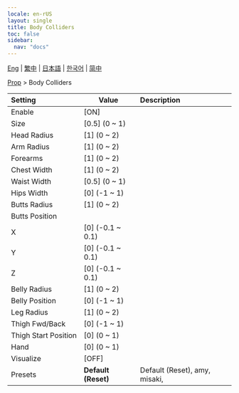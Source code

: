 ```yaml
---
locale: en-rUS
layout: single
title: Body Colliders
toc: false
sidebar:
  nav: "docs"
---
```

[Eng](/dancexr/menu/2025.4/prop/body_colliders) | [繁中](/tw/dancexr/menu/2025.4/prop/body_colliders) | [日本語](/jp/dancexr/menu/2025.4/prop/body_colliders) | [한국어](/kr/dancexr/menu/2025.4/prop/body_colliders) | [简中](/zh/dancexr/menu/2025.4/prop/body_colliders)

[Prop](../menu#Prop) > Body Colliders



| Setting | Value | Description |
| :--- | --- | :--- |
|<nobr>Enable</nobr>| [ON] | 
|<nobr>Size</nobr>| [0.5] (0 ~ 1) | 
|<nobr>Head Radius</nobr>| [1] (0 ~ 2) | 
|<nobr>Arm Radius</nobr>| [1] (0 ~ 2) | 
|<nobr>Forearms</nobr>| [1] (0 ~ 2) | 
|<nobr>Chest Width</nobr>| [1] (0 ~ 2) | 
|<nobr>Waist Width</nobr>| [0.5] (0 ~ 1) | 
|<nobr>Hips Width</nobr>| [0] (-1 ~ 1) | 
|<nobr>Butts Radius</nobr>| [1] (0 ~ 2) | 
|<nobr>Butts Position</nobr>|| 
|<nobr>X</nobr>| [0] (-0.1 ~ 0.1) | 
|<nobr>Y</nobr>| [0] (-0.1 ~ 0.1) | 
|<nobr>Z</nobr>| [0] (-0.1 ~ 0.1) | 
|<nobr>Belly Radius</nobr>| [1] (0 ~ 2) | 
|<nobr>Belly Position</nobr>| [0] (-1 ~ 1) | 
|<nobr>Leg Radius</nobr>| [1] (0 ~ 2) | 
|<nobr>Thigh Fwd/Back</nobr>| [0] (-1 ~ 1) | 
|<nobr>Thigh Start Position</nobr>| [0] (0 ~ 1) | 
|<nobr>Hand</nobr>| [0] (0 ~ 1) | 
|<nobr>Visualize</nobr>| [OFF] | 
|<nobr>Presets</nobr>| **Default (Reset)** | Default (Reset), amy, misaki,  |
